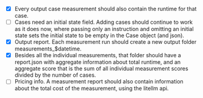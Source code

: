 - [x] Every output case measurement should also contain the runtime for that case.
- [ ] Cases need an initial state field. Adding cases should continue to work as it does now, where passing only an instruction and omitting an initial state sets the initial state to be empty in the Case object (and json).
- [x] Output report. Each measurement run should create a new output folder measurements_$datetime.
- [x] Besides all the individual measurements, that folder should have a report.json with aggregate information about total runtime, and an aggregate score that is the sum of all individual measurement scores divided by the number of cases.
- [ ] Pricing info. A measurement report should also contain information about the total cost of the measurement, using the litellm api.
